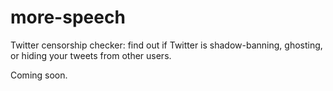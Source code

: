 # more-speech
Twitter censorship checker: find out if Twitter is shadow-banning, ghosting, or hiding your tweets from other users.

Coming soon.
